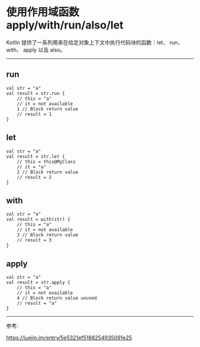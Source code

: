 # 使用作用域函数 apply/with/run/also/let

Kotlin 提供了一系列用来在给定对象上下文中执行代码块的函数：let、 run、 with、 apply 以及 also。 

---

## run

```
val str = "a"
val result = str.run {
    // this = "a"
    // it = not available
    1 // Block return value
    // result = 1
}
```

## let

```
val str = "a"
val result = str.let {
    // this = this@MyClass
    // it = "a"
    2 // Block return value
    // result = 2
}
```

## with

```
val str = "a"
val result = with(str) {
    // this = "a"
    // it = not available
    2 // Block return value
    // result = 3
}
```

## apply

```
val str = "a"
val result = str.apply {
    // this = "a"
    // it = not available
    4 // Block return value unused
    // result = "a"
}
```


---

参考:

https://juejin.im/entry/5e5321ef5188254935091e25

